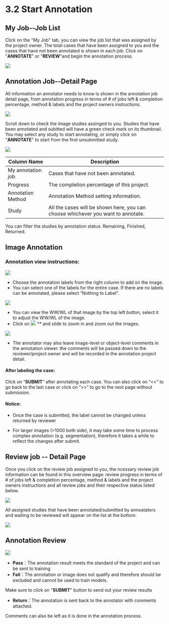 # 3.2 Start Annotation

## My Job--Job List

Click on the "My Job" tab, you can view the job list that was assigned by the project owner. The total cases that have been assigned to you and the cases that have not been annotated is shown in each job. Click on "**ANNOTATE**" or "**REVIEW**"and begin the annotation process.

![](<../.gitbook/assets/my job.png>)

## Annotation Job--Detail Page

All information an annotator needs to know is shown in the annotation job detail page, from annotation progress in terms of # of jobs left & completion percentage, method & labels and the project owners instructions.&#x20;

![](<../.gitbook/assets/detail page .png>)

Scroll down to check the image studies assinged to you. Studies that have been annotated and subitted will have a green check mark on its thumbnail. You may select any study to start annotating, or simply click on "**ANNOTATE**" to start from the first unsubmitted study.

![](<../.gitbook/assets/detail page 2.png>)

| Column Name       | Description                                                                      |
| ----------------- | -------------------------------------------------------------------------------- |
| My annotation job | Cases that have not been annotated.                                              |
| Progress          | The completion percentage of this project.                                       |
| Annotation Method | Annotation Method setting information.                                           |
| Study             | All the cases will be shown here, you can choose whichever you want to annotate. |

You can filter the studies by annotation status: Remaining, Finished, Returned.

## Image Annotation

### Annotation view instructions:

![](<../.gitbook/assets/annotation labels.png>)

* Choose the annotation labels from the right column to add on the image.
* You can select one of the labels for the entire case. If there are no labels can be annotated, please select “Nothing to Label”.

![](../.gitbook/assets/WWWL.png)

* You can view the WW/WL of that image by the top left button, select it to adjust the WW/WL of the image.
* Click on ![](<../.gitbook/assets/Filled Copy 2 (1).svg>) _\*\*_ and slide to zoom in and zoom out the images.

![](<../.gitbook/assets/image (223).png>)

* The annotator may also leave image-level or object-level comments in the annotation viewer. the comments will be passed down to the reviewer/project owner and will be recorded in the annotation project detail.

#### After labeling the case:

Click on “**SUBMIT**” after annotating each case. You can also click on “<<” to go back to the last case or click on “>>” to go to the next page without submission.

#### Notice:

* Once the case is submitted, the label cannot be changed unless returned by reviewer
*   For larger images (>1000 both side), it may take some time to process complex annotation (e.g. segmentation), therefore it takes a while to reflect the changes after submit.

    ####

## Review job -- Detail Page

Once you click on the review job assigned to you, the ncessary review job information can be found in this overview page:  review progress in terms of # of jobs left & completion percentage, method & labels and the project owners instructions and all review jobs and their respective status listed below.&#x20;

![](<../.gitbook/assets/image (224).png>)

All assigned studies that have been annotated/submitted by annoatators and waiting to be reviewed will appear on the list at the bottom.&#x20;

![](<../.gitbook/assets/image (217).png>)

##

## Annotation Review

![](<../.gitbook/assets/image (230).png>)

* **Pass**：The annotation result meets the standard of the project and can be sent to training
* **Fail**：The annotation or image does not qualify and therefore should be excluded and cannot be used to train models.

Make sure to click on "**SUBMIT**" button to send out your review results

* **Return**：The annotation is sent back to the annotator with comments attached.

Comments can also be left as it is done in the annotation process.
